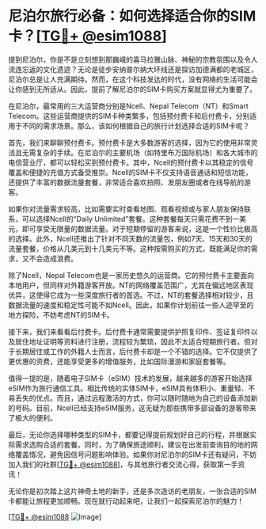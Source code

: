 # 尼泊尔旅行必备：如何选择适合你的SIM卡？[[TG💪+ @esim1088](https://t.me/s/esim1088)]

提到尼泊尔，你是不是立刻想到那巍峨的喜马拉雅山脉、神秘的宗教氛围以及令人流连忘返的文化遗迹？无论是徒步安纳普尔纳大环线还是探访加德满都的老城区，尼泊尔总是让人充满期待。然而，在这个科技发达的时代，没有网络的生活可能会让你感到无所适从。因此，提前了解尼泊尔的SIM卡购买方案就显得尤为重要了。

在尼泊尔，最常用的三大运营商分别是Ncell、Nepal Telecom（NT）和Smart Telecom。这些运营商提供的SIM卡种类繁多，包括预付费卡和后付费卡，分别适用于不同的需求场景。那么，该如何根据自己的旅行计划选择合适的SIM卡呢？

首先，我们来聊聊预付费卡。预付费卡是大多数游客的选择，因为它的使用非常灵活且无需复杂的手续。在尼泊尔的主要机场（如特里布万国际机场）和各大城市的电信营业厅，都可以轻松买到预付费卡。其中，Ncell的预付费卡以其稳定的信号覆盖和便捷的充值方式备受推崇。Ncell的SIM卡不仅支持语音通话和短信功能，还提供了丰富的数据流量套餐，非常适合喜欢拍照、发朋友圈或者在线导航的游客。

如果你对流量需求较高，比如需要实时查看地图、观看视频或与家人朋友保持联系，可以选择Ncell的“Daily Unlimited”套餐。这种套餐每天只需花费不到一美元，即可享受无限量的数据流量。对于短期停留的游客来说，这是一个性价比极高的选择。此外，Ncell还推出了针对不同天数的流量包，例如7天、15天和30天的流量套餐，价格从几美元到十几美元不等。这种按需购买的方式，既能满足你的需求，又不会造成浪费。

除了Ncell，Nepal Telecom也是一家历史悠久的运营商。它的预付费卡主要面向本地用户，但同样对外籍游客开放。NT的网络覆盖范围广，尤其在偏远地区表现优异，这使得它成为一些深度旅行者的首选。不过，NT的套餐选择相对较少，且数据流量的速度和稳定性可能不如Ncell。因此，如果你计划前往一些人迹罕至的地方探险，不妨考虑NT的SIM卡。

接下来，我们来看看后付费卡。后付费卡通常需要提供护照复印件、签证复印件以及居住地址证明等资料进行注册，流程较为繁琐，因此不太适合短期旅行者。但对于长期居住或工作的外籍人士而言，后付费卡却是一个不错的选择。它不仅提供了更优惠的资费，还能享受更多的增值服务，比如国际漫游和家庭套餐等。

值得一提的是，随着电子SIM卡（eSIM）技术的发展，越来越多的游客开始选择eSIM作为旅行通信工具。相比传统的实体SIM卡，eSIM具有体积小、重量轻、不易丢失的优点。而且，通过远程激活的方式，你可以随时随地为自己的设备添加新的号码。目前，Ncell已经支持eSIM服务，这无疑为那些携带多部设备的游客带来了极大的便利。

最后，无论你选择哪种类型的SIM卡，都要记得提前规划好自己的行程，并根据实际需求选购合适的套餐。同时，为了确保旅途顺利，建议在出发前查询目的地的网络覆盖情况，避免因信号问题影响体验。如果你对尼泊尔的SIM卡还有疑问，不妨加入我们的社群[[TG💪+ @esim1088](https://t.me/s/esim1088)]，与其他旅行者交流心得，获取第一手资讯！

无论你是初次踏上这片神奇土地的新手，还是多次造访的老朋友，一张合适的SIM卡都能让旅程更加顺畅。现在就行动起来吧，让我们一起探索尼泊尔的魅力！

[[TG💪+ @esim1088](https://t.me/s/esim1088) ![Image](https://i.postimg.cc/4NQfJmqS/Snipaste-2025-05-13-00-14-12.png)]